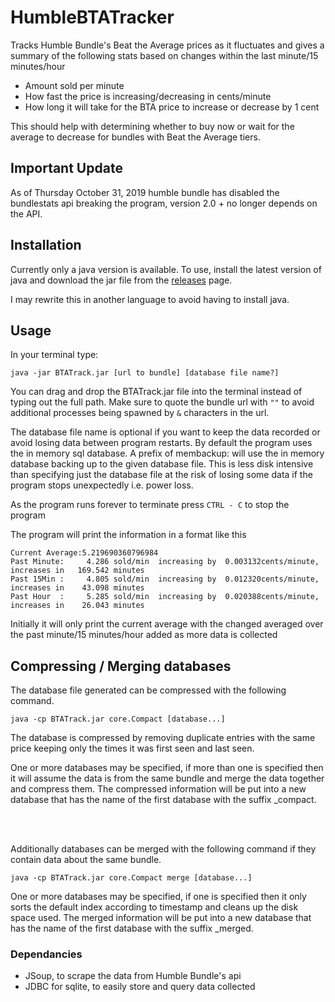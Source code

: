 # HumbleBTATracker
Tracks Humble Bundle's Beat the Average prices as it fluctuates
 and gives a summary of the following stats based on changes within the last minute/15 minutes/hour
- Amount sold per minute
- How fast the price is increasing/decreasing in cents/minute
- How long it will take for the BTA price to increase or decrease by 1 cent

This should help with determining whether to buy now or wait for the average to decrease for bundles with Beat the Average tiers.

## Important Update

As of Thursday October 31, 2019 humble bundle has disabled the bundlestats api breaking the program, version 2.0 + no longer depends on the API.

## Installation

Currently only a java version is available. To use, install the latest version of java 
and download the jar file from the [releases](https://github.com/Hiddendoom45/HumbleBTATracker/releases) page.

I may rewrite this in another language to avoid having to install java.


## Usage

In your terminal type:
```
java -jar BTATrack.jar [url to bundle] [database file name?]
```

You can drag and drop the BTATrack.jar file into the terminal instead of typing out the full path. 
Make sure to quote the bundle url with `""` to avoid additional processes being spawned by `&` characters in the url.

The database file name is optional if you want to keep the data recorded or avoid losing data between program restarts. By default the program uses the in memory sql database. A prefix of membackup: will use the in memory database backing up to the given database file. This is less disk intensive than specifying just the database file at the risk of losing some data if the program stops unexpectedly i.e. power loss.

As the program runs forever to terminate press `CTRL - C` to stop the program

The program will print the information in a format like this
```
Current Average:5.219690360796984
Past Minute:     4.286 sold/min  increasing by  0.003132cents/minute, increases in   169.542 minutes
Past 15Min :     4.805 sold/min  increasing by  0.012320cents/minute, increases in    43.098 minutes
Past Hour  :     5.285 sold/min  increasing by  0.020388cents/minute, increases in    26.043 minutes
```

Initially it will only print the current average with the changed averaged over the past minute/15 minutes/hour added as more 
data is collected

## Compressing / Merging databases

The database file generated can be compressed with the following command.

```
java -cp BTATrack.jar core.Compact [database...]
```

The database is compressed by removing duplicate entries with the same price keeping only the times it was first seen and last seen.

One or more databases may be specified, if more than one is specified then it will assume the data is from the same bundle and merge the data together and compress them. The compressed information will be put into a new database that has the name of the first database with the suffix _compact.

<br/>
<br/>

Additionally databases can be merged with the following command if they contain data about the same bundle.

```
java -cp BTATrack.jar core.Compact merge [database...]
```

One or more databases may be specified, if one is specified then it only sorts the default index according to timestamp and cleans up the disk space used. The merged information will be put into a new database that has the name of the first database with the suffix _merged.

### Dependancies

 - JSoup, to scrape the data from Humble Bundle's api
 - JDBC for sqlite, to easily store and query data collected

